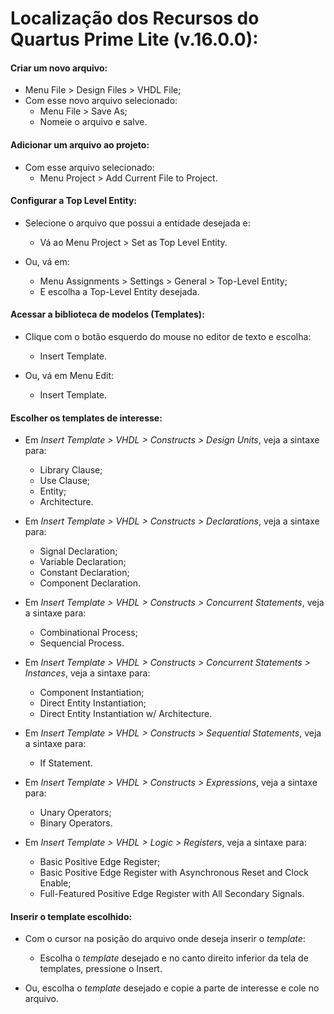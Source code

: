 # Localização dos Recursos do Quartus Prime Lite (v.16.0.0):

#### Criar um novo arquivo:

-   Menu File > Design Files > VHDL File;
-   Com esse novo arquivo selecionado:
    -   Menu File > Save As;
    -   Nomeie o arquivo e salve.

#### Adicionar um arquivo ao projeto:

-   Com esse arquivo selecionado:
    -   Menu Project > Add Current File to Project.

#### Configurar a Top Level Entity:

-   Selecione o arquivo que possui a entidade desejada e:
    -   Vá ao Menu Project > Set as Top Level Entity.

-   Ou, vá em:
    -   Menu Assignments > Settings > General > Top-Level Entity;
    -   E escolha a Top-Level Entity desejada.

#### Acessar a biblioteca de modelos (Templates):

-   Clique com o botão esquerdo do mouse no editor de texto e escolha:
    -   Insert Template.

-   Ou, vá em Menu Edit:
    -   Insert Template.

#### Escolher os templates de interesse:

-   Em *Insert Template > VHDL > Constructs > Design Units*, veja a sintaxe para:

    -   Library Clause;
    -   Use Clause;
    -   Entity;
    -   Architecture.

<a name="declaracao"></a>

-   Em *Insert Template > VHDL > Constructs > Declarations*, veja a sintaxe para:

    -   Signal Declaration;
    -   Variable Declaration;
    -   Constant Declaration;
    -   Component Declaration.

<a name="concurrentStatements"></a>

-   Em *Insert Template > VHDL > Constructs > Concurrent Statements*, veja a sintaxe para:

    -   Combinational Process;
    -   Sequencial Process.

<a name="instanciacao"></a>

-   Em *Insert Template > VHDL > Constructs > Concurrent Statements > Instances*, veja a sintaxe para:

    -   Component Instantiation;
    -   Direct Entity Instantiation;
    -   Direct Entity Instantiation w/ Architecture.

<a name="comandoIF"></a>

-   Em *Insert Template > VHDL > Constructs > Sequential Statements*, veja a sintaxe para:

    -   If Statement.

<a name="expressoes"></a>

-   Em *Insert Template > VHDL > Constructs > Expressions*, veja a sintaxe para:

    -   Unary Operators;
    -   Binary Operators.

<a name="registradores"></a>

-   Em *Insert Template > VHDL > Logic > Registers*, veja a sintaxe para:

    -   Basic Positive Edge Register;
    -   Basic Positive Edge Register with Asynchronous Reset and Clock Enable;
    -   Full-Featured Positive Edge Register with All Secondary Signals.

#### Inserir o template escolhido:

-   Com o cursor na posição do arquivo onde deseja inserir o *template*:
    -   Escolha o *template* desejado e no canto direito inferior da tela de templates, pressione o Insert.

-   Ou, escolha o *template* desejado e copie a parte de interesse e cole no arquivo.
